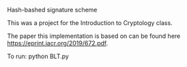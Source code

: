 Hash-bashed signature scheme

This was a project for the Introduction to Cryptology class.

The paper this implementation is based on can be found here https://eprint.iacr.org/2019/672.pdf.

To run: python BLT.py
